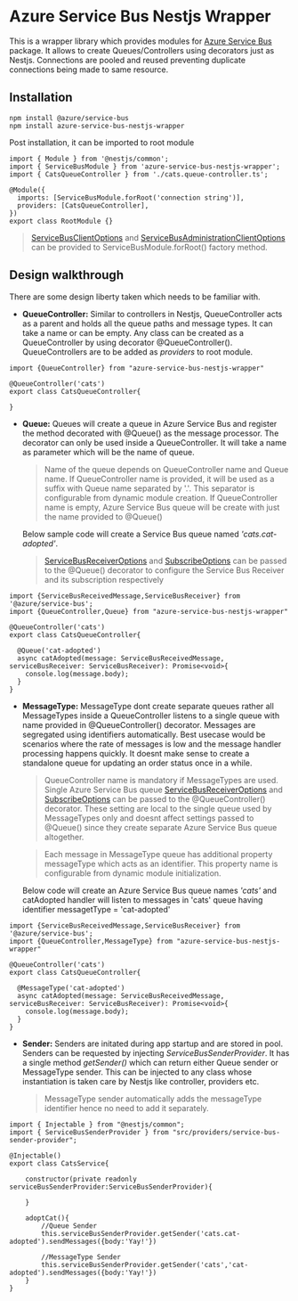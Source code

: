 # Azure Service Bus Nestjs Wrapper

This is a wrapper library which provides modules for [Azure Service Bus](https://www.npmjs.com/package/@azure/service-bus) package. It allows to create Queues/Controllers using decorators just as Nestjs. Connections are pooled and reused preventing duplicate connections being made to same resource.

## Installation

```
npm install @azure/service-bus
npm install azure-service-bus-nestjs-wrapper
```

Post installation, it can be imported to root module

```
import { Module } from '@nestjs/common';
import { ServiceBusModule } from 'azure-service-bus-nestjs-wrapper';
import { CatsQueueController } from './cats.queue-controller.ts';

@Module({
  imports: [ServiceBusModule.forRoot('connection string')],
  providers: [CatsQueueController],
})
export class RootModule {}
```

> [ServiceBusClientOptions](https://learn.microsoft.com/en-in/javascript/api/@azure/service-bus/servicebusclientoptions?view=azure-node-latest) and [ServiceBusAdministrationClientOptions](https://learn.microsoft.com/en-in/javascript/api/@azure/service-bus/servicebusadministrationclientoptions?view=azure-node-latest) can be provided to ServiceBusModule.forRoot() factory method.

## Design walkthrough

There are some design liberty taken which needs to be familiar with.

- **QueueController:** Similar to controllers in Nestjs, QueueController acts as a parent and holds all the queue paths and message types. It can take a name or can be empty. Any class can be created as a QueueController by using decorator @QueueController(). QueueControllers are to be added as _providers_ to root module.

```
import {QueueController} from "azure-service-bus-nestjs-wrapper"

@QueueController('cats')
export class CatsQueueController{

}
```

- **Queue:** Queues will create a queue in Azure Service Bus and register the method decorated with @Queue() as the message processor. The decorator can only be used inside a QueueController. It will take a name as parameter which will be the name of queue.

  > Name of the queue depends on QueueController name and Queue name. If QueueController name is provided, it will be used as a suffix with Queue name separated by '.'. This separator is configurable from dynamic module creation. If QueueController name is empty, Azure Service Bus queue will be create with just the name provided to @Queue()

  Below sample code will create a Service Bus queue named _'cats.cat-adopted'_.

  > [ServiceBusReceiverOptions](https://learn.microsoft.com/en-in/javascript/api/@azure/service-bus/servicebusreceiveroptions?view=azure-node-latest) and [SubscribeOptions](https://learn.microsoft.com/en-in/javascript/api/@azure/service-bus/subscribeoptions?view=azure-node-latest) can be passed to the @Queue() decorator to configure the Service Bus Receiver and its subscription respectively

```
import {ServiceBusReceivedMessage,ServiceBusReceiver} from '@azure/service-bus';
import {QueueController,Queue} from "azure-service-bus-nestjs-wrapper"

@QueueController('cats')
export class CatsQueueController{

  @Queue('cat-adopted')
  async catAdopted(message: ServiceBusReceivedMessage, serviceBusReceiver: ServiceBusReceiver): Promise<void>{
    console.log(message.body);
  }
}
```

- **MessageType:** MessageType dont create separate queues rather all MessageTypes inside a QueueController listens to a single queue with name provided in @QueueController() decorator. Messages are segregated using identifiers automatically. Best usecase would be scenarios where the rate of messages is low and the message handler processing happens quickly. It doesnt make sense to create a standalone queue for updating an order status once in a while.

  > QueueController name is mandatory if MessageTypes are used. Single Azure Service Bus queue [ServiceBusReceiverOptions](https://learn.microsoft.com/en-in/javascript/api/@azure/service-bus/servicebusreceiveroptions?view=azure-node-latest) and [SubscribeOptions](https://learn.microsoft.com/en-in/javascript/api/@azure/service-bus/subscribeoptions?view=azure-node-latest) can be passed to the @QueueController() decorator. These setting are local to the single queue used by MessageTypes only and doesnt affect settings passed to @Queue() since they create separate Azure Service Bus queue altogether.

  > Each message in MessageType queue has additional property messageType which acts as an identifier. This property name is configurable from dynamic module initialization.

  Below code will create an Azure Service Bus queue names _'cats'_ and catAdopted handler will listen to messages in 'cats' queue having identifier messagetType = 'cat-adopted'

```
import {ServiceBusReceivedMessage,ServiceBusReceiver} from '@azure/service-bus';
import {QueueController,MessageType} from "azure-service-bus-nestjs-wrapper"

@QueueController('cats')
export class CatsQueueController{

  @MessageType('cat-adopted')
  async catAdopted(message: ServiceBusReceivedMessage, serviceBusReceiver: ServiceBusReceiver): Promise<void>{
    console.log(message.body);
  }
}
```

- **Sender:** Senders are initated during app startup and are stored in pool. Senders can be requested by injecting _ServiceBusSenderProvider_. It has a single method _getSender()_ which can return either Queue sender or MessageType sender. This can be injected to any class whose instantiation is taken care by Nestjs like controller, providers etc.

  > MessageType sender automatically adds the messageType identifier hence no need to add it separately.

```
import { Injectable } from "@nestjs/common";
import { ServiceBusSenderProvider } from "src/providers/service-bus-sender-provider";

@Injectable()
export class CatsService{

    constructor(private readonly serviceBusSenderProvider:ServiceBusSenderProvider){

    }

    adoptCat(){
        //Queue Sender
        this.serviceBusSenderProvider.getSender('cats.cat-adopted').sendMessages({body:'Yay!'})

        //MessageType Sender
        this.serviceBusSenderProvider.getSender('cats','cat-adopted').sendMessages({body:'Yay!'})
    }
}
```
